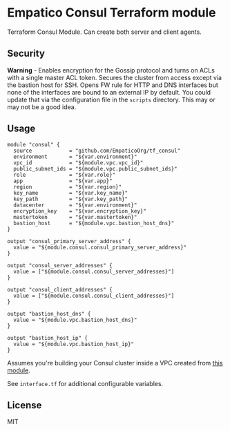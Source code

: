 # Empatico Consul Terraform module

Terraform Consul Module. Can create both server and client agents.

## Security

**Warning** - Enables encryption for the Gossip protocol and turns on ACLs with a single master ACL token. Secures the cluster from access except via the bastion host for SSH. Opens FW rule for HTTP and DNS interfaces but none of the interfaces are bound to an external IP by default. You could update that via the configuration file in the `scripts` directory. This may or may not be a good idea.

## Usage

```hcl
module "consul" {
  source            = "github.com/EmpaticoOrg/tf_consul"
  environment       = "${var.environment}"
  vpc_id            = "${module.vpc.vpc_id}"
  public_subnet_ids = "${module.vpc.public_subnet_ids}"
  role              = "${var.role}"
  app               = "${var.app}"
  region            = "${var.region}"
  key_name          = "${var.key_name}"
  key_path          = "${var.key_path}"
  datacenter        = "${var.environment}"
  encryption_key    = "${var.encryption_key}"
  mastertoken       = "${var.mastertoken}"
  bastion_host      = "${module.vpc.bastion_host_dns}"
}

output "consul_primary_server_address" {
  value = "${module.consul.consul_primary_server_address}"
}

output "consul_server_addresses" {
  value = ["${module.consul.consul_server_addresses}"]
}

output "consul_client_addresses" {
  value = ["${module.consul.consul_client_addresses}"]
}

output "bastion_host_dns" {
  value = "${module.vpc.bastion_host_dns}"
}

output "bastion_host_ip" {
  value = "${module.vpc.bastion_host_ip}"
}
```
Assumes you're building your Consul cluster inside a VPC created from [this
module](https://github.com/EmpaticoOrg/tf_vpc).

See `interface.tf` for additional configurable variables.

## License

MIT
